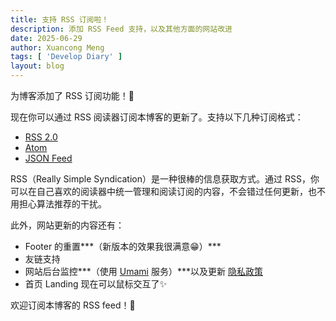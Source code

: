 ```yaml
---
title: 支持 RSS 订阅啦！
description: 添加 RSS Feed 支持，以及其他方面的网站改进
date: 2025-06-29
author: Xuancong Meng
tags: [ 'Develop Diary' ]
layout: blog
---
```


为博客添加了 RSS 订阅功能！🎉

现在你可以通过 RSS 阅读器订阅本博客的更新了。支持以下几种订阅格式：
- [RSS 2.0](/feed/rss.xml)
- [Atom](/feed/atom.xml)
- [JSON Feed](/feed/feed.json)

RSS（Really Simple Syndication）是一种很棒的信息获取方式。通过 RSS，你可以在自己喜欢的阅读器中统一管理和阅读订阅的内容，不会错过任何更新，也不用担心算法推荐的干扰。

此外，网站更新的内容还有：
- Footer 的重置***（新版本的效果我很满意😁）***
- 友链支持
- 网站后台监控***（使用 [Umami](https://umami.is) 服务）***以及更新 [隐私政策](/privacy)
- 首页 Landing 现在可以鼠标交互了✨

欢迎订阅本博客的 RSS feed！📮

